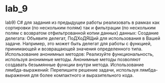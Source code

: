 # lab_9
lab9)
С# для задания из предыдущеи работы реализовать в рамках как сортировки (по нескольким полям) так и фильтрации (по нескольким полям с возвратом отфильтрованной копии данных) данных:
﻿﻿﻿Создание делегата:
Объявите делегат,
ПоДХоДЯЩий для
использования в Вашей задаче. Например, это может быть делегат для работы с функцией, принимающей и возвращающей значения определенного типа.
﻿﻿﻿Использование анонимных методов:
Реализуйте функциональность, используя анонимные методы. Анонимные методы позволяют создавать безымянные функции внутри метода.
﻿﻿﻿Использование лямбда-выражений: Перепишите решение задачи, используя лямбда-выражения для более компактного и выразительного кода.
